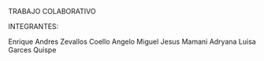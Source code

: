 TRABAJO COLABORATIVO

INTEGRANTES:

Enrique Andres Zevallos Coello
Angelo Miguel Jesus Mamani
Adryana Luisa Garces Quispe
